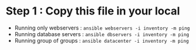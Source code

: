 # Step 1 : Copy this file in your local 
- Running only webservers : `ansible webservers -i inventory -m ping`
- Running database servers : `ansible dbservers -i inventory -m ping`
- Running group of groups : `ansible datacenter -i inventory -m ping`

<!--- If we dont assign [datacenter:children] it will consider webservers & dbservers as system
[datacenter:vars] vars is used for assigning variable. --->
